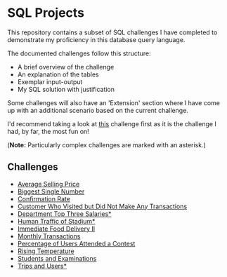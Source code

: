 # SQL Projects
This repository contains a subset of SQL challenges I have completed to demonstrate my proficiency in this database query language.

The documented challenges follow this structure:
- A brief overview of the challenge
- An explanation of the tables 
- Exemplar input-output
- My SQL solution with justification

Some challenges will also have an 'Extension' section where I have come up with an additional scenario based on the current challenge.

I'd recommend taking a look at [this](./Challenge%208/) challenge first as it is the challenge I had, by far, the most fun on!

(**Note:** Particularly complex challenges are marked with an asterisk.)

## Challenges
- [Average Selling Price](./Challenge%211/) 
- [Biggest Single Number](./Challenge%210/) 
- [Confirmation Rate](./Challenge%204/)
- [Customer Who Visited but Did Not Make Any Transactions](./Challenge%201/)
- [Department Top Three Salaries*](./Challenge%209/)
- [Human Traffic of Stadium*](./Challenge%208/)
- [Immediate Food Delivery II](./Challenge%212/) 
- [Monthly Transactions](./Challenge%206/)
- [Percentage of Users Attended a Contest](./Challenge%205/)
- [Rising Temperature](./Challenge%202/)
- [Students and Examinations](./Challenge%203/)
- [Trips and Users*](./Challenge%207/)
<!-- - [](./Challenge%213/)  -->
<!-- - [](./Challenge%214/)  -->
<!-- - [](./Challenge%215/)  -->
<!-- - [](./Challenge%216/)  -->
<!-- - [](./Challenge%217/)  -->
<!-- - [](./Challenge%218/)  -->
<!-- - [](./Challenge%219/)  -->
<!-- - [](./Challenge%220/)  -->